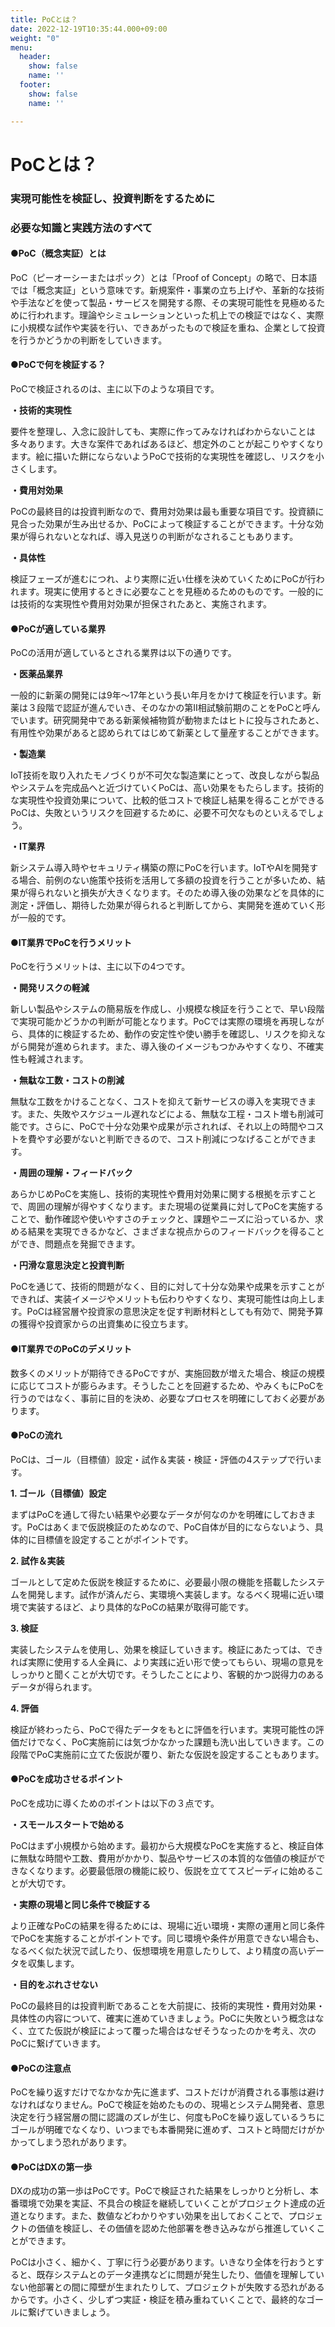 ```yaml
---
title: PoCとは？
date: 2022-12-19T10:35:44.000+09:00
weight: "0"
menu:
  header:
    show: false
    name: ''
  footer:
    show: false
    name: ''

---
```

# **PoCとは？**

### **実現可能性を検証し、投資判断をするために**

### **必要な知識と実践方法のすべて**

#### **●PoC（概念実証）とは**

PoC（ピーオーシーまたはポック）とは「Proof of Concept」の略で、日本語では「概念実証」という意味です。新規案件・事業の立ち上げや、革新的な技術や手法などを使って製品・サービスを開発する際、その実現可能性を見極めるために行われます。理論やシミュレーションといった机上での検証ではなく、実際に小規模な試作や実装を行い、できあがったもので検証を重ね、企業として投資を行うかどうかの判断をしていきます。

#### **●PoCで何を検証する？**

PoCで検証されるのは、主に以下のような項目です。

**・技術的実現性**

要件を整理し、入念に設計しても、実際に作ってみなければわからないことは多々あります。大きな案件であればあるほど、想定外のことが起こりやすくなります。絵に描いた餅にならないようPoCで技術的な実現性を確認し、リスクを小さくします。

**・費用対効果**

PoCの最終目的は投資判断なので、費用対効果は最も重要な項目です。投資額に見合った効果が生み出せるか、PoCによって検証することができます。十分な効果が得られないとなれば、導入見送りの判断がなされることもあります。

**・具体性**

検証フェーズが進むにつれ、より実際に近い仕様を決めていくためにPoCが行われます。現実に使用するときに必要なことを見極めるためのものです。一般的には技術的な実現性や費用対効果が担保されたあと、実施されます。

#### **●PoCが適している業界**

PoCの活用が適しているとされる業界は以下の通りです。

**・医薬品業界**

一般的に新薬の開発には9年〜17年という長い年月をかけて検証を行います。新薬は３段階で認証が進んでいき、そのなかの第II相試験前期のことをPoCと呼んでいます。研究開発中である新薬候補物質が動物またはヒトに投与されたあと、有用性や効果があると認められてはじめて新薬として量産することができます。

**・製造業**

IoT技術を取り入れたモノづくりが不可欠な製造業にとって、改良しながら製品やシステムを完成品へと近づけていくPoCは、高い効果をもたらします。技術的な実現性や投資効果について、比較的低コストで検証し結果を得ることができるPoCは、失敗というリスクを回避するために、必要不可欠なものといえるでしょう。

**・IT業界**

新システム導入時やセキュリティ構築の際にPoCを行います。IoTやAIを開発する場合、前例のない施策や技術を活用して多額の投資を行うことが多いため、結果が得られないと損失が大きくなります。そのため導入後の効果などを具体的に測定・評価し、期待した効果が得られると判断してから、実開発を進めていく形が一般的です。

#### **●IT業界でPoCを行うメリット**

PoCを行うメリットは、主に以下の4つです。

**・開発リスクの軽減**

新しい製品やシステムの簡易版を作成し、小規模な検証を行うことで、早い段階で実現可能かどうかの判断が可能となります。PoCでは実際の環境を再現しながら、具体的に検証するため、動作の安定性や使い勝手を確認し、リスクを抑えながら開発が進められます。また、導入後のイメージもつかみやすくなり、不確実性も軽減されます。

**・無駄な工数・コストの削減**

無駄な工数をかけることなく、コストを抑えて新サービスの導入を実現できます。また、失敗やスケジュール遅れなどによる、無駄な工程・コスト増も削減可能です。さらに、PoCで十分な効果や成果が示されれば、それ以上の時間やコストを費やす必要がないと判断できるので、コスト削減につなげることができます。

**・周囲の理解・フィードバック**

あらかじめPoCを実施し、技術的実現性や費用対効果に関する根拠を示すことで、周囲の理解が得やすくなります。また現場の従業員に対してPoCを実施することで、動作確認や使いやすさのチェックと、課題やニーズに沿っているか、求める結果を実現できるかなど、さまざまな視点からのフィードバックを得ることができ、問題点を発掘できます。

**・円滑な意思決定と投資判断**

PoCを通じて、技術的問題がなく、目的に対して十分な効果や成果を示すことができれば、実装イメージやメリットも伝わりやすくなり、実現可能性は向上します。PoCは経営層や投資家の意思決定を促す判断材料としても有効で、開発予算の獲得や投資家からの出資集めに役立ちます。

#### **●IT業界でのPoCのデメリット**

数多くのメリットが期待できるPoCですが、実施回数が増えた場合、検証の規模に応じてコストが膨らみます。そうしたことを回避するため、やみくもにPoCを行うのではなく、事前に目的を決め、必要なプロセスを明確にしておく必要があります。

#### **●PoCの流れ**

PoCは、ゴール（目標値）設定・試作＆実装・検証・評価の4ステップで行います。

**1. ゴール（目標値）設定**

まずはPoCを通して得たい結果や必要なデータが何なのかを明確にしておきます。PoCはあくまで仮説検証のためなので、PoC自体が目的にならないよう、具体的に目標値を設定することがポイントです。

**2. 試作＆実装**

ゴールとして定めた仮説を検証するために、必要最小限の機能を搭載したシステムを開発します。試作が済んだら、実環境へ実装します。なるべく現場に近い環境で実装するほど、より具体的なPoCの結果が取得可能です。

**3. 検証**

実装したシステムを使用し、効果を検証していきます。検証にあたっては、できれば実際に使用する人全員に、より実践に近い形で使ってもらい、現場の意見をしっかりと聞くことが大切です。そうしたことにより、客観的かつ説得力のあるデータが得られます。

**4. 評価**

検証が終わったら、PoCで得たデータをもとに評価を行います。実現可能性の評価だけでなく、PoC実施前には気づかなかった課題も洗い出していきます。この段階でPoC実施前に立てた仮説が覆り、新たな仮説を設定することもあります。

#### **●PoCを成功させるポイント**

PoCを成功に導くためのポイントは以下の３点です。

**・スモールスタートで始める**

PoCはまず小規模から始めます。最初から大規模なPoCを実施すると、検証自体に無駄な時間や工数、費用がかかり、製品やサービスの本質的な価値の検証ができなくなります。必要最低限の機能に絞り、仮説を立ててスピーディに始めることが大切です。

**・実際の現場と同じ条件で検証する**

より正確なPoCの結果を得るためには、現場に近い環境・実際の運用と同じ条件でPoCを実施することがポイントです。同じ環境や条件が用意できない場合も、なるべく似た状況で試したり、仮想環境を用意したりして、より精度の高いデータを収集します。

**・目的をぶれさせない**

PoCの最終目的は投資判断であることを大前提に、技術的実現性・費用対効果・具体性の内容について、確実に進めていきましょう。PoCに失敗という概念はなく、立てた仮説が検証によって覆った場合はなぜそうなったのかを考え、次のPoCに繋げていきます。

#### **●PoCの注意点**

PoCを繰り返すだけでなかなか先に進まず、コストだけが消費される事態は避けなければなりません。PoCで検証を始めたものの、現場とシステム開発者、意思決定を行う経営層の間に認識のズレが生じ、何度もPoCを繰り返しているうちにゴールが明確でなくなり、いつまでも本番開発に進めず、コストと時間だけがかかってしまう恐れがあります。

#### **●PoCはDXの第一歩**

DXの成功の第一歩はPoCです。PoCで検証された結果をしっかりと分析し、本番環境で効果を実証、不具合の検証を継続していくことがプロジェクト達成の近道となります。また、数値などわかりやすい効果を出しておくことで、プロジェクトの価値を検証し、その価値を認めた他部署を巻き込みながら推進していくことができます。

PoCは小さく、細かく、丁寧に行う必要があります。いきなり全体を行おうとすると、既存システムとのデータ連携などに問題が発生したり、価値を理解していない他部署との間に障壁が生まれたりして、プロジェクトが失敗する恐れがあるからです。小さく、少しずつ実証・検証を積み重ねていくことで、最終的なゴールに繋げていきましょう。